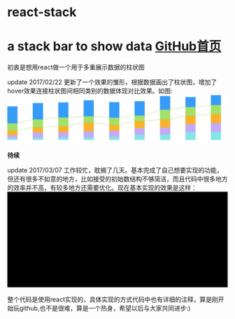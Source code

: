 # react-stack
a stack bar to show data
[GitHub首页](http://www.github.com)
===================

初衷是想用react做一个用于多重展示数据的柱状图


update 2017/02/22
更新了一个效果的雏形，根据数据画出了柱状图，增加了hover效果连接柱状图间相同类别的数据体现对比效果。如图:
![第一次更新效果](./imgLog/20170222.png)

**待续**

update 2017/03/07
工作较忙，耽搁了几天。基本完成了自己想要实现的功能，但还有很多不如意的地方，比如接受的初始数结构不够简洁，而且代码中很多地方的效率并不高，有较多地方还需要优化。现在基本实现的效果是这样：
![效果](./imgLog/stackBar.gif)

整个代码是使用react实现的，具体实现的方式代码中也有详细的注释，算是刚开始玩github,也不是很难，算是一个热身，希望以后与大家共同进步:)

